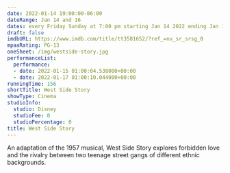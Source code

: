 ```yaml
---
date: 2022-01-14 19:00:00-06:00
dateRange: Jan 14 and 16
dates: every Friday Sunday at 7:00 pm starting Jan 14 2022 ending Jan 16  2022
draft: false
imdbURL: https://www.imdb.com/title/tt3581652/?ref_=nv_sr_srsg_0
mpaaRating: PG-13
oneSheet: /img/westside-story.jpg
performanceList:
  performance:
  - date: 2022-01-15 01:00:04.538000+00:00
  - date: 2022-01-17 01:00:10.044000+00:00
runningTime: 156
shortTitle: West Side Story
showType: Cinema
studioInfo:
  studio: Disney
  studioFee: 0
  studioPercentage: 0
title: West Side Story
---
```


An adaptation of the 1957 musical, West Side Story explores forbidden love and the rivalry between two teenage street gangs of different ethnic backgrounds.